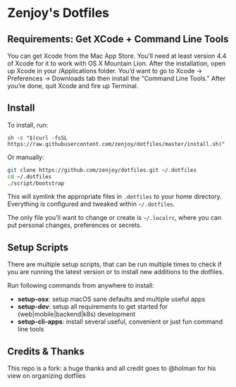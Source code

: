 # Zenjoy's Dotfiles

## Requirements: Get XCode + Command Line Tools

You can get Xcode from the Mac App Store. You’ll need at least version 4.4 of Xcode for it to work with OS X Mountain Lion. After the installation, open up Xcode in your /Applications folder. 
You’d want to go to Xcode -> Preferences -> Downloads tab then install the “Command Line Tools.” After you’re done, quit Xcode and fire up Terminal.

## Install

To install, run:

```
sh -c "$(curl -fsSL https://raw.githubusercontent.com/zenjoy/dotfiles/master/install.sh)"
```

Or manually:

```sh
git clone https://github.com/zenjoy/dotfiles.git ~/.dotfiles
cd ~/.dotfiles
./script/bootstrap
```

This will symlink the appropriate files in `.dotfiles` to your home directory.
Everything is configured and tweaked within `~/.dotfiles`.

The only file you'll want to change or create is `~/.localrc`, where you can put
personal changes, preferences or secrets.

## Setup Scripts

There are multiple setup scripts, that can be run multiple times to check if you are running the latest version
or to install new additions to the dotfiles.

Run following commands from anywhere to install:

- **setup-osx**: setup macOS sane defaults and multiple useful apps
- **setup-dev**: setup all requirements to get started for (web|mobile|backend|k8s) development
- **setup-cli-apps**: install several useful, convenient or just fun command line tools

## Credits & Thanks

This repo is a fork: a huge thanks and all credit goes to @holman for his view on organizing dotfiles
